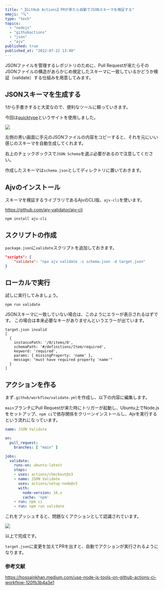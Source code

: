 ```yaml
---
title: "【GitHub Actions】PRが来たら自動でJSONスキーマを検証する"
emoji: "🔍"
type: "tech"
topics:
  - "nodejs"
  - "githubactions"
  - "json"
  - "ajv"
published: true
published_at: "2022-07-22 13:40"
---
```


JSONファイルを管理するレポジトリのために、Pull Requestが来たらそのJSONファイルの構造があらかじめ規定したスキーマに一致しているかどうか検証（validate）する仕組みを用意してみます。

## JSONスキーマを生成する

1から手書きすると大変なので、便利なツールに頼っていきます。

今回は[quicktype](https://app.quicktype.io/)というサイトを使用しました。

![](https://storage.googleapis.com/zenn-user-upload/30dca5916229-20220722.png)

左側の黒い画面に手元のJSONファイルの内容をコピーすると、それを元にいい感じのスキーマを自動生成してくれます。

右上のチェックボックスで`JSON Schema`を選ぶ必要があるので注意してください。

作成したスキーマは`schema.json`としてディレクトリに置いておきます。

## Ajvのインストール

スキーマを検証するライブラリであるAjvのCLI版、`ajv-cli`を使います。

https://github.com/ajv-validator/ajv-cli

```shell
npm install ajv-cli
```

## スクリプトの作成

`package.json`に`validate`スクリプトを追加しておきます。

```json:package.json
"scripts": {
    "validate": "npx ajv validate -s schema.json -d target.json"
}
```

## ローカルで実行

試しに実行してみましょう。

```shell
npm run validate
```

JSONスキーマに一致していない場合は、このようにエラーが表示されるはずです。
この場合は本来必要なキーがありませんというエラーが出ています。

```
target.json invalid
[
  {
    instancePath: '/0/items/0',
    schemaPath: '#/definitions/Item/required',
    keyword: 'required',
    params: { missingProperty: 'name' },
    message: "must have required property 'name'"
  }
]
```

## アクションを作る

まず`.github/workflow/validate.yml`を作成し、以下の内容に編集します。

`main`ブランチにPull Requestが来た時にトリガーが起動し、Ubuntu上でNode.jsをセットアップ、`npm ci`で依存関係をクリーンインストールし、Ajvを実行するという流れになっています。

```yml
name: JSON Validate

on:
  pull_request:
    branches: [ "main" ]

jobs:
  validate:
    runs-on: ubuntu-latest
    steps:
    - uses: actions/checkout@v3
    - name: JSON Validate
      uses: actions/setup-node@v3
      with:
        node-version: 16.x
        cache: 'npm'
    - run: npm ci
    - run: npm run validate
```

これをプッシュすると、問題なくアクションとして認識されています。

![](https://storage.googleapis.com/zenn-user-upload/e56101919df8-20220722.png)

以上で完成です。

`target.json`に変更を加えてPRを出すと、自動でアクションが実行されるようになります。

### 参考文献

https://hossainkhan.medium.com/use-node-js-tools-on-github-actions-ci-workflow-120fb3b4a3e1
